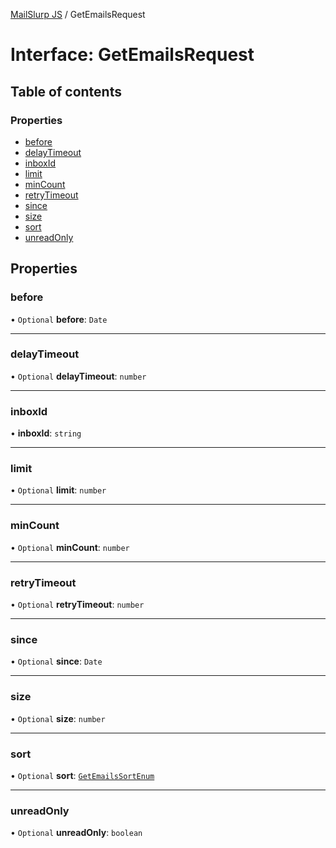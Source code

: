 [MailSlurp JS](../README.md) / GetEmailsRequest

# Interface: GetEmailsRequest

## Table of contents

### Properties

- [before](GetEmailsRequest.md#before)
- [delayTimeout](GetEmailsRequest.md#delaytimeout)
- [inboxId](GetEmailsRequest.md#inboxid)
- [limit](GetEmailsRequest.md#limit)
- [minCount](GetEmailsRequest.md#mincount)
- [retryTimeout](GetEmailsRequest.md#retrytimeout)
- [since](GetEmailsRequest.md#since)
- [size](GetEmailsRequest.md#size)
- [sort](GetEmailsRequest.md#sort)
- [unreadOnly](GetEmailsRequest.md#unreadonly)

## Properties

### before

• `Optional` **before**: `Date`

___

### delayTimeout

• `Optional` **delayTimeout**: `number`

___

### inboxId

• **inboxId**: `string`

___

### limit

• `Optional` **limit**: `number`

___

### minCount

• `Optional` **minCount**: `number`

___

### retryTimeout

• `Optional` **retryTimeout**: `number`

___

### since

• `Optional` **since**: `Date`

___

### size

• `Optional` **size**: `number`

___

### sort

• `Optional` **sort**: [`GetEmailsSortEnum`](../enums/GetEmailsSortEnum.md)

___

### unreadOnly

• `Optional` **unreadOnly**: `boolean`
